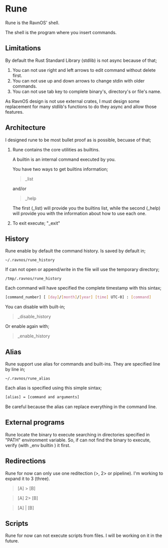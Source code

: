 # Rune

Rune is the RavnOS' shell.

The shell is the program where you insert commands.

## Limitations

By default the Rust Standard Library (stdlib) is not async because of that;

1. You can not use right and left arrows to edit command without delete first.
2. You can not use up and down arrows to change stdin with older commands.
3. You can not use tab key to complete binary's, directory's or file's name.

As RavnOS design is not use external crates, I must design some replacement for many stdlib's functions to do 
they async and allow those features.

## Architecture

I designed rune to be most bullet proof as is possible, becuase of that;

1. Rune contains the core utilities as builtins.

   A builtin is an internal command executed by you.

   You have two ways to get builtins information;

   > _list

   and/or

   > _help

   The first (_list) will provide you the builtins list, while the second (_help) will provide you with the information about how to use each one.

2. To exit execute; "_exit"

## History

Rune enable by default the command history. Is saved by default in;

```
~/.ravnos/rune_history
```

If can not open or append/write in the file will use the temporary directory;

```
/tmp/.ravnos/rune_history
```

Each command will have specified the complete timestamp with this sintax;

```bash
[command_number] [ [day]/[month]/[year] [time] UTC-0] : [command]
```

You can disable with built-in;

> _disable_history

Or enable again with;

> _enable_history

## Alias

Rune support use alias for commands and built-ins. They are specified line by line in;

```
~/.ravnos/rune_alias
```

Each alias is specified using this simple sintax;

```bash
[alias] = [command and arguments]
```

Be careful because the alias can replace everything in the command line.

## External programs

Rune locate the binary to execute searching in directories specified in "PATH" environment variable. So, if can not find the binary to execute,
verify (with _env builtin ) it first.

## Redirections

Rune for now can only use one reditection (>, 2> or pipeline). I'm working to expand it to 3 (three).

> [A] > [B]

> [A] 2> [B]

> [A] | [B]

## Scripts

Rune for now can not execute scripts from files. I will be working on it in the future.
